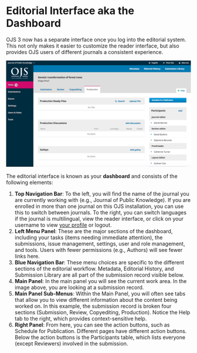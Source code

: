 # Editorial Interface aka the Dashboard

OJS 3 now has a separate interface once you log into the editorial system. This not only makes it easier to customize the reader interface, but also provides OJS users of different journals a consistent experience.

![](learning-ojs-3-ch1-ed-interface1.png)

The editorial interface is known as your **dashboard** and consists of the following elements:

1. **Top Navigation Bar**: To the left, you will find the name of the journal you are currently working with (e.g., Journal of Public Knowledge). If you are enrolled in more than one journal on this OJS installation, you can use this to switch between journals. To the right, you can switch languages if the journal is multilingual, view the reader interface, or click on your username to view [your profile](/en/viewing_and_changing_your_profile.md) or logout.
2. **Left Menu Panel**: These are the major sections of the dashboard, including your tasks (items needing immediate attention), the submissions, issue management, settings, user and role management, and tools. Users with fewer permissions (e.g., Authors) will see fewer links here.
3. **Blue Navigation Bar**: These menu choices are specific to the different sections of the editorial workflow. Metadata, Editorial History, and Submission Library are all part of the submission record visible below.
3. **Main Panel**: In the main panel you will see the current work area. In the image above, you are looking at a submission record.
4. **Main Panel Sub-Menus**: Within the Main Panel, you will often see tabs that allow you to view different information about the content being worked on. In this example, the submission record is broken four sections (Submission, Review, Copyediting, Production). Notice the Help tab to the right, which provides context-sensitive help.
4. **Right Panel**: From here, you can see the action buttons, such as Schedule for Publication. Different pages have different action buttons. Below the action buttons is the Participants table, which lists everyone (except Reviewers) involved in the submission.